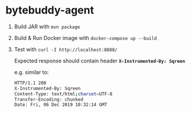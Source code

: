 # bytebuddy-agent

1. Build JAR with `mvn package`
2. Build & Run Docker image with `docker-compose up --build`
3. Test with `curl -I http://localhost:8888/`

    Expected response should contain header **`X-Instrumented-By: Sqreen`**
    
    e.g. similar to:
    ```bash
    HTTP/1.1 200 
    X-Instrumented-By: Sqreen
    Content-Type: text/html;charset=UTF-8
    Transfer-Encoding: chunked
    Date: Fri, 06 Dec 2019 10:32:14 GMT
    ```
